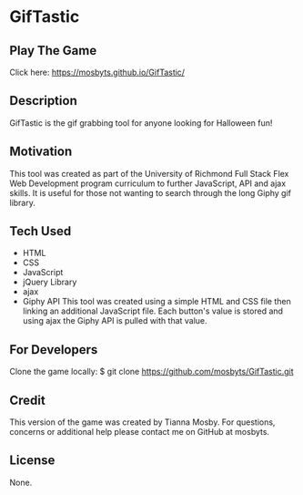 # GifTastic

## Play The Game
Click here: https://mosbyts.github.io/GifTastic/

## Description
GifTastic is the gif grabbing tool for anyone looking for Halloween fun!

## Motivation
This tool was created as part of the University of Richmond Full Stack Flex Web Development program curriculum to further JavaScript, API and ajax skills. It is useful for those not wanting to search through the long Giphy gif library.

## Tech Used
- HTML
- CSS
- JavaScript
- jQuery Library
- ajax
- Giphy API
This tool was created using a simple HTML and CSS file then linking an additional JavaScript file. Each button's value is stored and using ajax the Giphy API is pulled with that value.

## For Developers
Clone the game locally:
    $ git clone https://github.com/mosbyts/GifTastic.git

## Credit
This version of the game was created by Tianna Mosby. For questions, concerns or additional help please contact me on GitHub at mosbyts.

## License
None.